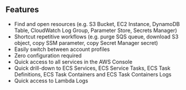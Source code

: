 ## Features

- Find and open resources (e.g. S3 Bucket, EC2 Instance, DynamoDB Table, CloudWatch Log Group, Parameter Store, Secrets Manager)
- Shortcut repetitive workflows (e.g. purge SQS queue, download S3 object, copy SSM parameter, copy Secret Manager secret)
- Easily switch between account profiles
- Zero configuration required
- Quick access to all services in the AWS Console
- Quick drill-down to ECS Services, ECS Service Tasks, ECS Task Definitions, ECS Task Containers and ECS Task Containers Logs
- Quick access to Lambda Logs
